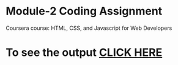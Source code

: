 

# Module-2 Coding Assignment

Coursera course: HTML, CSS, and Javascript for Web Developers

# To see the output [CLICK HERE]( file:///C:/Users/Anil/Desktop/module2/index45.html )

